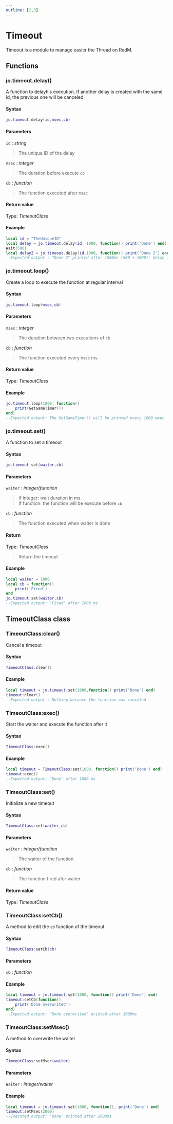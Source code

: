 ```yaml
---
outline: [2,3]
---
```

# Timeout

Timeout is a module to manage easier the Thread on RedM. 

## Functions

### jo.timeout.delay()
A function to delayhis execution. If another delay is created with the same id, the previous one will be canceled
#### Syntax
```lua
jo.timeout.delay(id,msec,cb)
```
#### Parameters
`id` : *string*
> The unique ID of the delay
  
`msec` : *integer*
> The duration before execute `cb`
  
`cb` : *function*
> The function executed after `msec`
  

#### Return value
Type: *TimeoutClass*
  
#### Example
```lua
local id = "TheUniqueID"
local delay = jo.timeout.delay(id, 1000, function() print('Done') end)
Wait(500)
local delay2 = jo.timeout.delay(id,1000, function() print('Done 2') end)
--Expected output : "Done 2" printed after 1500ms (500 + 1000). delay function was canceled by delay2 because it's the same id
```

### jo.timeout.loop()
Create a loop to execute the function at regular interval
#### Syntax
```lua
jo.timeout.loop(msec,cb)
```
#### Parameters
`msec` : *integer*
> The duration between two executions of `cb`
  
`cb` : *function*
> The function executed every `msec` ms
  

#### Return value
Type: *TimeoutClass*
  
#### Example
```lua
jo.timeout.loop(1000, function()
    print(GetGameTimer())
end)
--Expected output: The GetGameTimer() will be printed every 1000 msec
```

### jo.timeout.set()
A function to set a timeout
#### Syntax
```lua
jo.timeout.set(waiter,cb)
```
#### Parameters
`waiter` : *integer/function*
> If integer: wait duration in ms.  
> If function: the function will be execute before `cb`  
  
`cb` : *function*
> The function executed when waiter is done
  
#### Return
Type: *TimeoutClass*
> Return the timeout 
  
#### Example
```lua
local waiter = 1000
local cb = function()
    print('Fired')
end
jo.timeout.set(waiter,cb)
--Expected output: 'Fired' after 1000 ms
```

## TimeoutClass class

### TimeoutClass:clear()
Cancel a timeout
#### Syntax
```lua
TimeoutClass:clear()
```
#### Example
```lua
local timeout = jo.timeout.set(1000,function() print("Done") end)
timeout:clear()
--Expected output : Nothing because the function was canceled
```

### TimeoutClass:exec()
Start the waiter and execute the function after it
#### Syntax
```lua
TimeoutClass:exec()
```

#### Example
```lua
local timeout = TimeoutClass:set(1000, function() print('Done') end)
timeout:exec()
--Expected output: 'Done' after 1000 ms
```

### TimeoutClass:set()
Initialize a new timeout
#### Syntax
```lua
TimeoutClass:set(waiter,cb)
```
#### Parameters
`waiter` : *integer/function*
> The waiter of the function
  
`cb` : *function*
> The function fired afer waiter
  

#### Return value
Type: *TimeoutClass*
  

### TimeoutClass:setCb()
A method to edit the `cb` function of the timeout
#### Syntax
```lua
TimeoutClass:setCb(cb)
```
#### Parameters
`cb` : *function*
  
#### Example
```lua
local timeout = jo.timeout.set(1000, function() print('Done') end)
timeout:setCb(function()
    print('Done overwrited')
end)
--Expected output: "Done overwrited" printed after 1000ms
```

### TimeoutClass:setMsec()
A method to overwrite the waiter
#### Syntax
```lua
TimeoutClass:setMsec(waiter)
```
#### Parameters
`Waiter` : *integer/waiter*
  
#### Example
```lua
local timeout = jo.timeout.set(1000, function(), print('Done') end)
timeout:setMsec(2000)
--Executed output: 'Done' printed after 2000ms
```